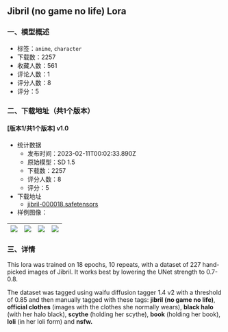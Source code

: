 ## Jibril (no game no life) Lora
### 一、模型概述

- 标签：`anime`, `character`
- 下载数：2257
- 收藏人数：561
- 评论人数：1
- 评分人数：8
- 评分：5

### 二、下载地址（共1个版本）

#### [版本1/共1个版本] v1.0

- 统计数据
  - 发布时间：2023-02-11T00:02:33.890Z
  - 原始模型：SD 1.5
  - 下载数：2257
  - 评分人数：8
  - 评分：5
- 下载地址
  - [jibril-000018.safetensors](https://civitai.com/api/download/models/9340)
- 样例图像：

| <img src="https://image.civitai.com/xG1nkqKTMzGDvpLrqFT7WA/2ec29178-fbff-4fcb-28e4-6507e1218500/width=450/89687.jpeg" /> | <img src="https://image.civitai.com/xG1nkqKTMzGDvpLrqFT7WA/512e36c3-2f0a-43b5-9e63-ae824923c200/width=450/89706.jpeg" /> | <img src="https://image.civitai.com/xG1nkqKTMzGDvpLrqFT7WA/2b5f221d-f6d8-4383-8cd8-9c4ea34f9200/width=450/89705.jpeg" /> | <img src="https://image.civitai.com/xG1nkqKTMzGDvpLrqFT7WA/d59faf19-2d21-47f0-6d13-266d2aa34700/width=450/89704.jpeg" /> |
| ---- | ---- | ---- | ---- |


### 三、详情
<p>This lora was trained on 18 epochs, 10 repeats, with a dataset of 227 hand-picked images of Jibril. It works best by lowering the UNet strength to 0.7-0.8.</p><p></p><p>The dataset was tagged using waifu diffusion tagger 1.4 v2 with a threshold of 0.85 and then manually tagged with these tags: <strong>jibril (no game no life)</strong>, <strong>official clothes</strong> (images with the clothes she normally wears), <strong>black halo</strong> (with her halo black), <strong>scythe</strong> (holding her scythe), <strong>book</strong> (holding her book), <strong>loli</strong> (in her loli form) and <strong>nsfw.</strong></p>
